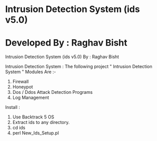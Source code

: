 # Intrusion Detection System (ids v5.0)
#     Developed By : Raghav Bisht
Intrusion Detection System (ids v5.0) By : Raghav Bisht

Intrusion Detection System :
The following project " Intrusion Detection System " Modules Are :-
1. Firewall
2. Honeypot
3. Dos / Ddos Attack Detection Programs
4. Log Management

Install :
1. Use Backtrack 5 OS
2. Extract ids to any directory.
3. cd ids
4. perl New_Ids_Setup.pl
